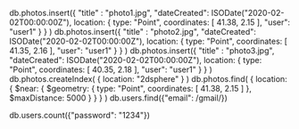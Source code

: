 db.photos.insert({
	      "title" : "photo1.jpg",
	      "dateCreated": ISODate("2020-02-02T00:00:00Z"), 
	      location: { type: "Point", coordinates: [ 41.38, 2.15 ],
	      "user": "user1"
	      }
	   }
	)
db.photos.insert({
	      "title" : "photo2.jpg",
	      "dateCreated": ISODate("2020-02-02T00:00:00Z"), 
	      location: { type: "Point", coordinates: [ 41.35, 2.16 ],
	      "user": "user1"
	      }
	   }
	)
db.photos.insert({
	      "title" : "photo3.jpg",
	      "dateCreated": ISODate("2020-02-02T00:00:00Z"), 
	      location: { type: "Point", coordinates: [ 40.35, 2.18 ],
	      "user": "user1"
	      }
	   }
	)
db.photos.createIndex( { location: "2dsphere" } )
db.photos.find(
	{
	 location:
	   { $near:
	      {
	        $geometry: { type: "Point",  coordinates: [ 41.38, 2.15 ] },
	        $maxDistance: 5000
	      }
	   }
	}
	)
db.users.find({"email": /gmail/})

db.users.count({"password": "1234"})